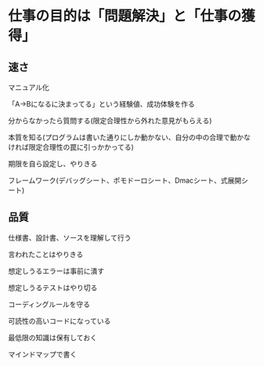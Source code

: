 # 仕事の目的は「問題解決」と「仕事の獲得」
## 速さ
マニュアル化

「A→Bになるに決まってる」という経験値、成功体験を作る

分からなかったら質問する(限定合理性から外れた意見がもらえる)

本質を知る(プログラムは書いた通りにしか動かない、自分の中の合理で動かなければ限定合理性の罠に引っかかってる)

期限を自ら設定し、やりきる

フレームワーク(デバッグシート、ポモドーロシート、Dmacシート、式展開シート)

## 品質
仕様書、設計書、ソースを理解して行う

言われたことはやりきる

想定しうるエラーは事前に潰す

想定しうるテストはやり切る

コーディングルールを守る

可読性の高いコードになっている

最低限の知識は保有しておく




マインドマップで書く
